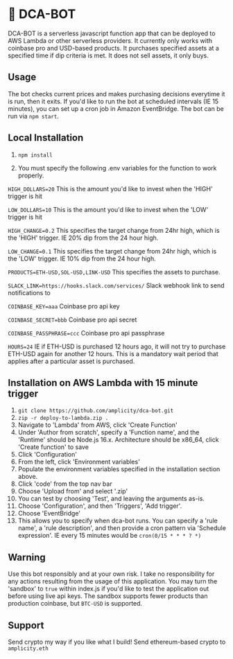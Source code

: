 # 🤖 DCA-BOT
DCA-BOT is a serverless javascript function app that can be deployed to AWS Lambda or other serverless providers. It currently only works with coinbase pro and USD-based products. It purchases specified assets at a specified time if dip criteria is met. It does not sell assets, it only buys.

## Usage
The bot checks current prices and makes purchasing decisions everytime it is run, then it exits. If you'd like to run the bot at scheduled intervals (IE 15 minutes), you can set up a cron job in Amazon EventBridge. The bot can be run via `npm start`.

## Local Installation
1. `npm install`

2. You must specify the following .env variables for the function to work properly.

`HIGH_DOLLARS=20`
This is the amount you'd like to invest when the 'HIGH' trigger is hit

`LOW_DOLLARS=10`
This is the amount you'd like to invest when the 'LOW' trigger is hit

`HIGH_CHANGE=0.2`
This specifies the target change from 24hr high, which is the 'HIGH' trigger. IE 20% dip from the 24 hour high.

`LOW_CHANGE=0.1`
This specifies the target change from 24hr high, which is the 'LOW' trigger. IE 10% dip from the 24 hour high.

`PRODUCTS=ETH-USD,SOL-USD,LINK-USD`
This specifies the assets to purchase.

`SLACK_LINK=https://hooks.slack.com/services/`
Slack webhook link to send notifications to

`COINBASE_KEY=aaa`
Coinbase pro api key

`COINBASE_SECRET=bbb`
Coinbase pro api secret

`COINBASE_PASSPHRASE=ccc`
Coinbase pro api passphrase

`HOURS=24`
IE if ETH-USD is purchased 12 hours ago, it will not try to purchase ETH-USD again for another 12 hours. This is a mandatory wait period that applies after a particular asset is purchased.



## Installation on AWS Lambda with 15 minute trigger
1. `git clone https://github.com/amplicity/dca-bot.git`
2. `zip -r deploy-to-lambda.zip .`
3. Navigate to 'Lambda' from AWS, click 'Create Function'
4. Under 'Author from scratch', specify a 'Function name', and the 'Runtime' should be Node.js 16.x. Architecture should be x86_64, click 'Create function' to save
5. Click 'Configuration'
6. From the left, click 'Environment variables'
7. Populate the environment variables specified in the installation section above.
8. Click 'code' from the top nav bar
9. Choose 'Upload from' and select '.zip'
10. You can test by choosing 'Test', and leaving the arguments as-is.
11. Choose 'Configuration', and then 'Triggers', 'Add trigger'.
12. Choose 'EventBridge'
13. This allows you to specify when dca-bot runs. You can specify a 'rule name', a 'rule description', and then provide a cron pattern via 'Schedule expression'. IE every 15 minutes would be `cron(0/15 * * * ? *)`

## Warning
Use this bot responsibly and at your own risk. I take no responsibility for any actions resulting from the usage of this application. You may turn the 'sandbox' to `true` within index.js if you'd like to test the application out before using live api keys. The sandbox supports fewer products than production coinbase, but `BTC-USD` is supported.

## Support
Send crypto my way if you like what I build! Send ethereum-based crypto to `amplicity.eth`

